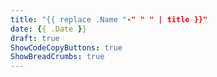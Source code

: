 ```yaml
---
title: "{{ replace .Name "-" " " | title }}"
date: {{ .Date }}
draft: true
ShowCodeCopyButtons: true
ShowBreadCrumbs: true
---
```


